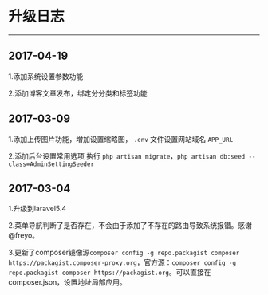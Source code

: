 升级日志
===
----------
2017-04-19
----
1.添加系统设置参数功能

2.添加博客文章发布，绑定分分类和标签功能

2017-03-09
----
1.添加上传图片功能，增加设置缩略图， `.env` 文件设置网站域名 `APP_URL`

2.添加后台设置常用选项 执行 `php artisan migrate`，`php artisan db:seed --class=AdminSettingSeeder`

2017-03-04
----

1.升级到laravel5.4

2.菜单导航判断了是否存在，不会由于添加了不存在的路由导致系统报错。感谢@freyo。

3.更新了composer镜像源`composer config -g repo.packagist composer https://packagist.composer-proxy.org`，官方源：`composer config -g repo.packagist composer https://packagist.org`。可以直接在composer.json，设置地址局部应用。
